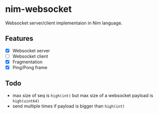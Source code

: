 # nim-websocket

Websocket server/client implementaion in Nim language.

## Features

- [x] Websocket server
- [ ] Websocket client
- [x] Fragmentation
- [x] Ping/Pong frame

## Todo

- max size of seq is `high(int)` but max size of a websocket payload is `high(uint64)`
- send multiple times if payload is bigger than `high(int)`
